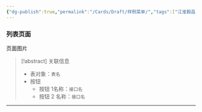 ```yaml
---
{"dg-publish":true,"permalink":"/Cards/Draft/样例菜单/","tags":["江淮毅昌/蝶创I-MES/MES"]}
---
```



### 列表页面

页面图片

> [!abstract] 关联信息
> - 表对象：`表名`
> - 按钮
> 	- 按钮 1名称：`接口名`
> 	- 按钮 2 名称：`接口名`

---
